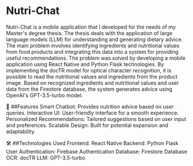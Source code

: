 # Nutri-Chat
Nutri-Chat is a mobile application that I developed for the needs of my Master's degree thesis. The thesis deals with the application of large language models (LLM) for understanding and generating dietary advice. The main problem involves identifying ingredients and nutritional values from food products and integrating this data into a system for providing useful recommendations. The problem was solved by developing a mobile application using React Native and Python Flask technologies. By implementing the docTR model for optical character recognition, it is possible to read the nutritional values and ingredients from the product image. Based on recognized ingredients and nutritional values and user data from the Firestore database, the system generates advice using OpenAI's GPT-3.5-turbo model. 



🚀 ##Features
Smart Chatbot: Provides nutrition advice based on user queries.
Interactive UI: User-friendly interface for a smooth experience.
Personalized Recommendations: Tailored suggestions based on user input and preferences.
Scalable Design: Built for potential expansion and adaptability.


🛠️ ##Technologies Used
Frontend: React Native
Backend: Python Flask
User Authentication: Firebase Authentication
Database: Firestore Database
OCR: docTR
LLM: GPT-3.5-turbo
